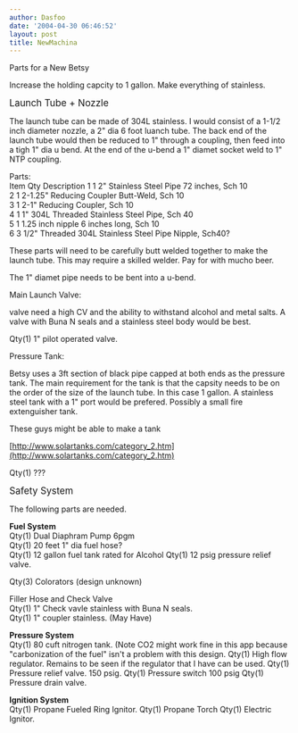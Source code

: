 ```yaml
---
author: Dasfoo
date: '2004-04-30 06:46:52'
layout: post
title: NewMachina
---
```


Parts for a New Betsy

Increase the holding capcity to 1 gallon.  Make everything of stainless.

<big>Launch Tube + Nozzle</big><br>

The launch tube can be made of 304L stainless.  I would consist of a 1-1/2 inch diameter nozzle, a 2" dia 6 foot luanch tube.  The back end of the launch tube would then be reduced to 1" through a coupling, then feed into a tigh 1" dia u bend.  At the end of the u-bend a 1" diamet socket weld to 1" NTP coupling.

Parts:<br>
Item  Qty   Description
  1    1   2" Stainless Steel Pipe 72 inches, Sch 10<br>
  2    1   2-1.25" Reducing Coupler Butt-Weld, Sch 10<br>
  3    1   2-1"  Reducing Coupler, Sch 10<br>
  4    1   1" 304L Threaded Stainless Steel Pipe, Sch 40<br>
  5    1   1.25 inch nipple 6 inches long, Sch 10<br>
  6    3   1/2" Threaded 304L Stainless Steel Pipe Nipple, Sch40?

These parts will need to be carefully butt welded together to make the launch tube.  This may require a skilled welder.  Pay for with mucho beer.  

The 1" diamet pipe needs to be bent into a u-bend.

Main Launch Valve:<br>

valve need a high CV and the ability to withstand alcohol and metal salts.  A valve with Buna N seals and a stainless steel body would be best.

Qty(1)   1" pilot operated valve.<br>

Pressure Tank:<br>

Betsy uses a 3ft section of black pipe capped at both ends as the pressure tank.  The main requirement for the tank is that the capsity needs to be on the order of the size of the launch tube.  In this case 1 gallon.  A stainless steel tank with a 1" port would be prefered.  Possibly a small fire extenguisher tank.

These guys might be able to make a tank

[http://www.solartanks.com/category_2.htm](http://www.solartanks.com/category_2.htm)

Qty(1)   ???

<big>Safety System</big>

The following parts are needed.

<b>Fuel System</b><br>
Qty(1)   Dual Diaphram Pump 6pgm<br>
Qty(1)   20 feet 1" dia fuel hose?<br>
Qty(1)   12 gallon fuel tank rated for Alcohol
Qty(1)   12 psig pressure relief valve.

Qty(3)   Colorators (design unknown)

Filler Hose and Check Valve<br>
Qty(1)   1" Check vavle stainless with Buna N seals.<br>
Qty(1)   1" coupler stainless.  (May Have)<br>

<b>Pressure System</b><br>
Qty(1)   80 cuft nitrogen tank.  (Note CO2 might work fine in this app because "carbonization of the fuel" isn't a problem with this design.
Qty(1)   High flow regulator.  Remains to be seen if the regulator that I have can be used.
Qty(1)   Pressure relief valve.  150 psig.
Qty(1)   Pressure switch 100 psig
Qty(1)   Pressure drain valve.

<b>Ignition System</b><br>
Qty(1)   Propane Fueled Ring Ignitor.
Qty(1)   Propane Torch
Qty(1)   Electric Ignitor.
